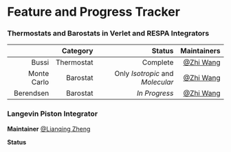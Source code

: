 # Feature and Progress Tracker

### Thermostats and Barostats in Verlet and RESPA Integrators

|             |   Category |                           Status |                              Maintainers |
|------------:|-----------:|---------------------------------:|-----------------------------------------:|
|       Bussi | Thermostat |                         Complete | [@Zhi Wang](https://github.com/zhi-wang) |
| Monte Carlo |   Barostat | Only *Isotropic* and *Molecular* | [@Zhi Wang](https://github.com/zhi-wang) |
|   Berendsen |   Barostat |                    *In Progress* | [@Zhi Wang](https://github.com/zhi-wang) |

### Langevin Piston Integrator

**Maintainer**
[@Lianqing Zheng](https://github.com/lianqingz)

**Status**
